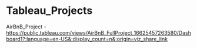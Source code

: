 # Tableau_Projects

AirBnB_Project - https://public.tableau.com/views/AirBnB_FullProject_16625457263580/Dashboard1?:language=en-US&:display_count=n&:origin=viz_share_link
